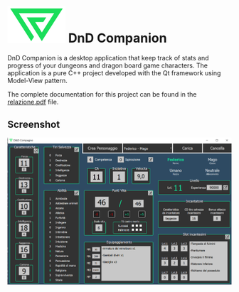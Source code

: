 # <img src="Resources/logonosfondons.png" width=130>   DnD Companion


DnD Companion is a desktop application that keep track of stats and progress of your dungeons and dragon board game characters. 
The application is a pure C++ project developed with the Qt framework using Model-View pattern.

The complete documentation for this project can be found in the [relazione.pdf](relazione.pdf) file.

## Screenshot

<img src="dndScreenshot.png" width=600>
